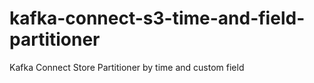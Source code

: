 # kafka-connect-s3-time-and-field-partitioner
Kafka Connect Store Partitioner by time and custom field
